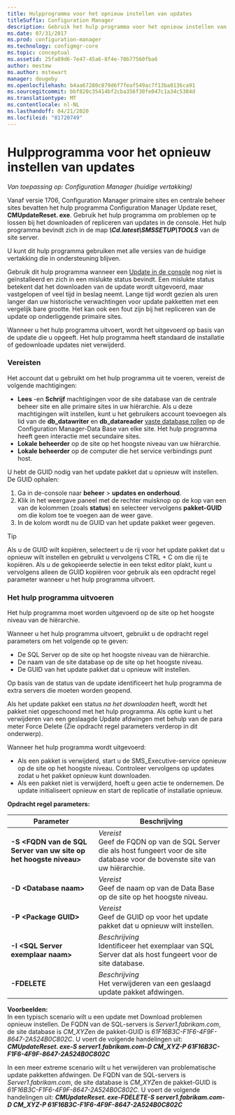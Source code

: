 ```yaml
---
title: Hulpprogramma voor het opnieuw instellen van updates
titleSuffix: Configuration Manager
description: Gebruik het hulp programma voor het opnieuw instellen van updates voor de update in de console voor Configuration Manager.
ms.date: 07/31/2017
ms.prod: configuration-manager
ms.technology: configmgr-core
ms.topic: conceptual
ms.assetid: 25fa89d6-7e47-45a6-8f4e-70b77560fba6
author: mestew
ms.author: mstewart
manager: dougeby
ms.openlocfilehash: b4aa67280c879d6f7feaf549ac7f13ba0136ca91
ms.sourcegitcommit: bbf820c35414bf2cba356f30fe047c1a34c5384d
ms.translationtype: MT
ms.contentlocale: nl-NL
ms.lasthandoff: 04/21/2020
ms.locfileid: "81720749"
---
```

# <a name="update-reset-tool"></a>Hulpprogramma voor het opnieuw instellen van updates

*Van toepassing op: Configuration Manager (huidige vertakking)*  


Vanaf versie 1706, Configuration Manager primaire sites en centrale beheer sites bevatten het hulp programma Configuration Manager Update reset, **CMUpdateReset. exe**. Gebruik het hulp programma om problemen op te lossen bij het downloaden of repliceren van updates in de console. Het hulp programma bevindt zich in de map ***\Cd.latest\SMSSETUP\TOOLS*** van de site server.

U kunt dit hulp programma gebruiken met alle versies van de huidige vertakking die in ondersteuning blijven.

Gebruik dit hulp programma wanneer een [Update in de console](install-in-console-updates.md) nog niet is geïnstalleerd en zich in een mislukte status bevindt. Een mislukte status betekent dat het downloaden van de update wordt uitgevoerd, maar vastgelopen of veel tijd in beslag neemt. Lange tijd wordt gezien als uren langer dan uw historische verwachtingen voor update pakketten met een vergelijk bare grootte. Het kan ook een fout zijn bij het repliceren van de update op onderliggende primaire sites.  

Wanneer u het hulp programma uitvoert, wordt het uitgevoerd op basis van de update die u opgeeft. Het hulp programma heeft standaard de installatie of gedownloade updates niet verwijderd.  

### <a name="prerequisites"></a>Vereisten
Het account dat u gebruikt om het hulp programma uit te voeren, vereist de volgende machtigingen:
- **Lees** -en **Schrijf** machtigingen voor de site database van de centrale beheer site en alle primaire sites in uw hiërarchie. Als u deze machtigingen wilt instellen, kunt u het gebruikers account toevoegen als lid van de **db_datawriter** en **db_datareader** [vaste database rollen](/sql/relational-databases/security/authentication-access/database-level-roles#fixed-database-roles) op de Configuration Manager-Data Base van elke site. Het hulp programma heeft geen interactie met secundaire sites.
- **Lokale beheerder** op de site op het hoogste niveau van uw hiërarchie.
- **Lokale beheerder** op de computer die het service verbindings punt host.

U hebt de GUID nodig van het update pakket dat u opnieuw wilt instellen. De GUID ophalen:
  1.   Ga in de-console naar **beheer** > **updates en onderhoud**.
  2.   Klik in het weergave paneel met de rechter muisknop op de kop van een van de kolommen (zoals **status**) en selecteer vervolgens **pakket-GUID** om die kolom toe te voegen aan de weer gave.
  3.   In de kolom wordt nu de GUID van het update pakket weer gegeven.

> [!TIP]  
> Als u de GUID wilt kopiëren, selecteert u de rij voor het update pakket dat u opnieuw wilt instellen en gebruikt u vervolgens CTRL + C om die rij te kopiëren. Als u de gekopieerde selectie in een tekst editor plakt, kunt u vervolgens alleen de GUID kopiëren voor gebruik als een opdracht regel parameter wanneer u het hulp programma uitvoert.

### <a name="run-the-tool"></a>Het hulp programma uitvoeren    
Het hulp programma moet worden uitgevoerd op de site op het hoogste niveau van de hiërarchie.

Wanneer u het hulp programma uitvoert, gebruikt u de opdracht regel parameters om het volgende op te geven:
- De SQL Server op de site op het hoogste niveau van de hiërarchie.
- De naam van de site database op de site op het hoogste niveau.
- De GUID van het update pakket dat u opnieuw wilt instellen.

Op basis van de status van de update identificeert het hulp programma de extra servers die moeten worden geopend.   

Als het update pakket een status *na het downloaden* heeft, wordt het pakket niet opgeschoond met het hulp programma. Als optie kunt u het verwijderen van een geslaagde Update afdwingen met behulp van de para meter Force Delete (Zie opdracht regel parameters verderop in dit onderwerp).

Wanneer het hulp programma wordt uitgevoerd:
- Als een pakket is verwijderd, start u de SMS_Executive-service opnieuw op de site op het hoogste niveau. Controleer vervolgens op updates zodat u het pakket opnieuw kunt downloaden.
- Als een pakket niet is verwijderd, hoeft u geen actie te ondernemen. De update initialiseert opnieuw en start de replicatie of installatie opnieuw.

**Opdracht regel parameters:**  


|                        Parameter                         |                                                       Beschrijving                                                        |
|----------------------------------------------------------|--------------------------------------------------------------------------------------------------------------------------|
| **-S &lt;FQDN van de SQL Server van uw site op het hoogste niveau>** | *Vereist* <br> Geef de FQDN op van de SQL Server die als host fungeert voor de site database voor de bovenste site van uw hiërarchie. |
|                **-D &lt;Database naam>**                 |                          *Vereist* <br> Geef de naam op van de Data Base op de site op het hoogste niveau.                          |
|                 **-P &lt;Package GUID>**                 |                        *Vereist* <br> Geef de GUID op voor het update pakket dat u opnieuw wilt instellen.                        |
|           **-I &lt;SQL Server exemplaar naam>**           |                    *Beschrijving* <br> Identificeer het exemplaar van SQL Server dat als host fungeert voor de site database.                     |
|                       **-FDELETE**                       |                       *Beschrijving* <br> Het verwijderen van een geslaagd update pakket afdwingen.                        |

**Voorbeelden:**  
In een typisch scenario wilt u een update met Download problemen opnieuw instellen. De FQDN van de SQL-servers is *Server1.fabrikam.com*, de site database is *CM_XYZ*en de pakket-GUID is *61F16B3C-F1F6-4F9F-8647-2A524B0C802C*.  U voert de volgende handelingen uit: ***CMUpdateReset. exe-S server1.fabrikam.com-D CM_XYZ-P 61F16B3C-F1F6-4F9F-8647-2A524B0C802C***

In een meer extreme scenario wilt u het verwijderen van problematische update pakketten afdwingen. De FQDN van de SQL-servers is *Server1.fabrikam.com*, de site database is *CM_XYZ*en de pakket-GUID is *61F16B3C-F1F6-4F9F-8647-2A524B0C802C*.  U voert de volgende handelingen uit: ***CMUpdateReset. exe-FDELETE-S server1.fabrikam.com-D CM_XYZ-P 61F16B3C-F1F6-4F9F-8647-2A524B0C802C***
